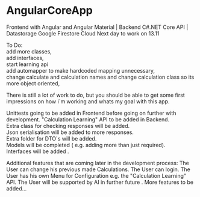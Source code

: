 # AngularCoreApp
Frontend with Angular and Angular Material |
Backend C#.NET Core API |
Datastorage Google Firestore Cloud
Next day to work on 13.11  

To Do:  
add more classes,  
add interfaces,  
start learning api  
add automapper to make hardcoded mapping unnecessary,  
change calculate and calculation names and change calculation class so its more object oriented,  



There is still a lot of work to do, but you should be able to get some first impressions on how i´m working and whats my goal with this app.  

Unittests going to be added in Frontend before going on further with development.
"Calculation Learning" API to be added in Backend.  
Extra class for checking responses will be added.  
Json serialisation will be added to more responses.  
Extra folder for DTO´s will be added.  
Models will be completed ( e.g. adding more than just required).    
Interfaces will be added .  



Additional features that are coming later in the development process:
The User can change his previous made Calculations.
The User can login.
The User has his own Menu for Configuration e.g. the "Calculation Learning" API.
The User will be supported by AI in further future  .
More features to be added...

